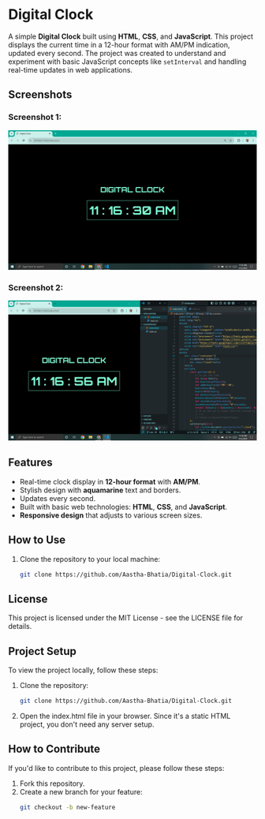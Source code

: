 # Digital Clock
A simple **Digital Clock** built using **HTML**, **CSS**, and **JavaScript**. This project displays the current time in a 12-hour format with AM/PM indication, updated every second. The project was created to understand and experiment with basic JavaScript concepts like  `setInterval` and handling real-time updates in web applications.

## Screenshots
### Screenshot 1:
![Screenshot 1](image1.png)

### Screenshot 2:
![Screenshot 2](image2.png)

## Features
- Real-time clock display in **12-hour format** with **AM/PM**.
- Stylish design with **aquamarine** text and borders.
- Updates every second.
- Built with basic web technologies: **HTML**, **CSS**, and **JavaScript**.
- **Responsive design** that adjusts to various screen sizes.

## How to Use
1. Clone the repository to your local machine:
   ```bash
   git clone https://github.com/Aastha-Bhatia/Digital-Clock.git
   
## License
This project is licensed under the MIT License - see the LICENSE file for details.

## Project Setup
To view the project locally, follow these steps:

1. Clone the repository:
   ```bash
   git clone https://github.com/Aastha-Bhatia/Digital-Clock.git
2. Open the index.html file in your browser. Since it's a static HTML project, you don't need any server setup.

## How to Contribute

If you'd like to contribute to this project, please follow these steps:

1. Fork this repository.
2. Create a new branch for your feature:
   ```bash
   git checkout -b new-feature
